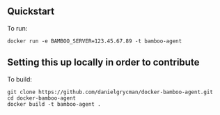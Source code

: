 ## Quickstart

To run:

    docker run -e BAMBOO_SERVER=123.45.67.89 -t bamboo-agent

## Setting this up locally in order to contribute

To build:

    git clone https://github.com/danielgrycman/docker-bamboo-agent.git
    cd docker-bamboo-agent
    docker build -t bamboo-agent .
